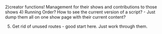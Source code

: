 
2)creator functions! Management for their shows and contributions to those shows
4) Running Order? How to see the current version of a script?
    - Just dump them all on one show page with their current content?

5) Get rid of unused routes - good start here. Just work through them.
